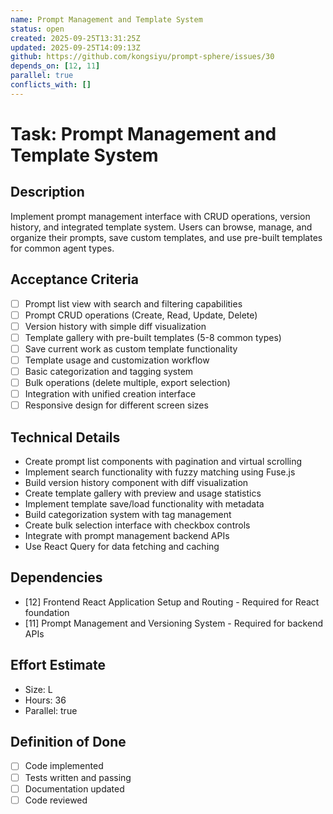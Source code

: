 ```yaml
---
name: Prompt Management and Template System
status: open
created: 2025-09-25T13:31:25Z
updated: 2025-09-25T14:09:13Z
github: https://github.com/kongsiyu/prompt-sphere/issues/30
depends_on: [12, 11]
parallel: true
conflicts_with: []
---
```


# Task: Prompt Management and Template System

## Description
Implement prompt management interface with CRUD operations, version history, and integrated template system. Users can browse, manage, and organize their prompts, save custom templates, and use pre-built templates for common agent types.

## Acceptance Criteria
- [ ] Prompt list view with search and filtering capabilities
- [ ] Prompt CRUD operations (Create, Read, Update, Delete)
- [ ] Version history with simple diff visualization
- [ ] Template gallery with pre-built templates (5-8 common types)
- [ ] Save current work as custom template functionality
- [ ] Template usage and customization workflow
- [ ] Basic categorization and tagging system
- [ ] Bulk operations (delete multiple, export selection)
- [ ] Integration with unified creation interface
- [ ] Responsive design for different screen sizes

## Technical Details
- Create prompt list components with pagination and virtual scrolling
- Implement search functionality with fuzzy matching using Fuse.js
- Build version history component with diff visualization
- Create template gallery with preview and usage statistics
- Implement template save/load functionality with metadata
- Build categorization system with tag management
- Create bulk selection interface with checkbox controls
- Integrate with prompt management backend APIs
- Use React Query for data fetching and caching

## Dependencies
- [12] Frontend React Application Setup and Routing - Required for React foundation
- [11] Prompt Management and Versioning System - Required for backend APIs

## Effort Estimate
- Size: L
- Hours: 36
- Parallel: true

## Definition of Done
- [ ] Code implemented
- [ ] Tests written and passing
- [ ] Documentation updated
- [ ] Code reviewed